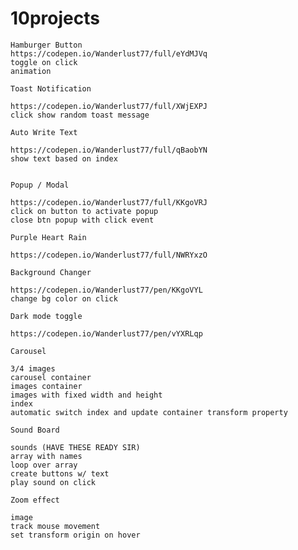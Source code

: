 # 10projects
    Hamburger Button
    https://codepen.io/Wanderlust77/full/eYdMJVq
    toggle on click
    animation

    Toast Notification

    https://codepen.io/Wanderlust77/full/XWjEXPJ
    click show random toast message

    Auto Write Text

    https://codepen.io/Wanderlust77/full/qBaobYN
    show text based on index
    

    Popup / Modal

    https://codepen.io/Wanderlust77/full/KKgoVRJ
    click on button to activate popup
    close btn popup with click event

    Purple Heart Rain

    https://codepen.io/Wanderlust77/full/NWRYxzO

    Background Changer

    https://codepen.io/Wanderlust77/pen/KKgoVYL
    change bg color on click

    Dark mode toggle

    https://codepen.io/Wanderlust77/pen/vYXRLqp

    Carousel

    3/4 images
    carousel container
    images container
    images with fixed width and height
    index
    automatic switch index and update container transform property

    Sound Board

    sounds (HAVE THESE READY SIR)
    array with names
    loop over array
    create buttons w/ text
    play sound on click

    Zoom effect

    image
    track mouse movement
    set transform origin on hover

